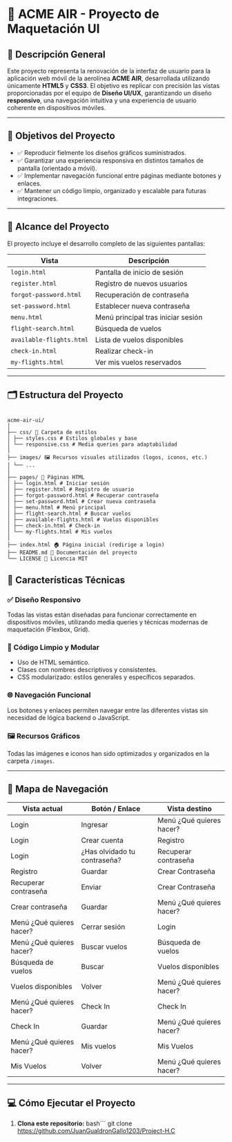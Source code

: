 # 🛫 ACME AIR - Proyecto de Maquetación UI

## 📌 Descripción General

Este proyecto representa la renovación de la interfaz de usuario para la aplicación web móvil de la aerolínea **ACME AIR**, desarrollada utilizando únicamente **HTML5** y **CSS3**. El objetivo es replicar con precisión las vistas proporcionadas por el equipo de **Diseño UI/UX**, garantizando un diseño **responsivo**, una navegación intuitiva y una experiencia de usuario coherente en dispositivos móviles.

---

## 🎯 Objetivos del Proyecto

- ✅ Reproducir fielmente los diseños gráficos suministrados.
- ✅ Garantizar una experiencia responsiva en distintos tamaños de pantalla (orientado a móvil).
- ✅ Implementar navegación funcional entre páginas mediante botones y enlaces.
- ✅ Mantener un código limpio, organizado y escalable para futuras integraciones.

---

## 🧩 Alcance del Proyecto

El proyecto incluye el desarrollo completo de las siguientes pantallas:

| Vista | Descripción |
|-------|-------------|
| `login.html` | Pantalla de inicio de sesión |
| `register.html` | Registro de nuevos usuarios |
| `forgot-password.html` | Recuperación de contraseña |
| `set-password.html` | Establecer nueva contraseña |
| `menu.html` | Menú principal tras iniciar sesión |
| `flight-search.html` | Búsqueda de vuelos |
| `available-flights.html` | Lista de vuelos disponibles |
| `check-in.html` | Realizar check-in |
| `my-flights.html` | Ver mis vuelos reservados |

---

## 🗂️ Estructura del Proyecto
```

acme-air-ui/
│
├── css/ 🎨 Carpeta de estilos
│ ├── styles.css # Estilos globales y base
│ └── responsive.css # Media queries para adaptabilidad
│
├── images/ 🖼️ Recursos visuales utilizados (logos, iconos, etc.)
│ └── ...
│
├── pages/ 📄 Páginas HTML
│ ├── login.html # Iniciar sesión
│ ├── register.html # Registro de usuario
│ ├── forgot-password.html # Recuperar contraseña
│ ├── set-password.html # Crear nueva contraseña
│ ├── menu.html # Menú principal
│ ├── flight-search.html # Buscar vuelos
│ ├── available-flights.html # Vuelos disponibles
│ ├── check-in.html # Check-in
│ └── my-flights.html # Mis vuelos
│
├── index.html 🏠 Página inicial (redirige a login)
├── README.md 📝 Documentación del proyecto
└── LICENSE 🔐 Licencia MIT
```


## 🔧 Características Técnicas

### ✅ Diseño Responsivo
Todas las vistas están diseñadas para funcionar correctamente en dispositivos móviles, utilizando media queries y técnicas modernas de maquetación (Flexbox, Grid).

### 🧼 Código Limpio y Modular
- Uso de HTML semántico.
- Clases con nombres descriptivos y consistentes.
- CSS modularizado: estilos generales y específicos separados.

### 🌐 Navegación Funcional
Los botones y enlaces permiten navegar entre las diferentes vistas sin necesidad de lógica backend o JavaScript.

### 🖼️ Recursos Gráficos
Todas las imágenes e iconos han sido optimizados y organizados en la carpeta `/images`.

---

## 🧭 Mapa de Navegación

| Vista actual | Botón / Enlace | Vista destino |
|--------------|----------------|----------------|
| Login | Ingresar | Menú ¿Qué quieres hacer? |
| Login | Crear cuenta | Registro |
| Login | ¿Has olvidado tu contraseña? | Recuperar contraseña |
| Registro | Guardar | Crear Contraseña |
| Recuperar contraseña | Enviar | Crear Contraseña |
| Crear contraseña | Guardar | Menú ¿Qué quieres hacer? |
| Menú ¿Qué quieres hacer? | Cerrar sesión | Login |
| Menú ¿Qué quieres hacer? | Buscar vuelos | Búsqueda de vuelos |
| Búsqueda de vuelos | Buscar | Vuelos disponibles |
| Vuelos disponibles | Volver | Menú ¿Qué quieres hacer? |
| Menú ¿Qué quieres hacer? | Check In | Check In |
| Check In | Guardar | Menú ¿Qué quieres hacer? |
| Menú ¿Qué quieres hacer? | Mis vuelos | Mis Vuelos |
| Mis Vuelos | Volver | Menú ¿Qué quieres hacer? |

---

## 💻 Cómo Ejecutar el Proyecto

1. **Clona este repositorio:**
   bash´´´
   git clone https://github.com/JuanGualdronGallo1203/Project-H.C
